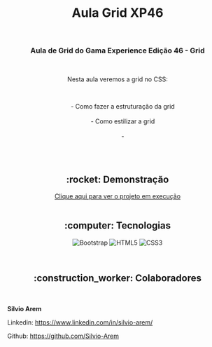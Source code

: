 <h1 align="center">Aula Grid XP46</h1>

<br>

<h3 align="center">Aula de Grid do Gama Experience Edição 46 - Grid</h3>

<br>

<p align="center">Nesta aula veremos a grid no CSS:</p><br>
<ul style= "text-align: center; list-style-type: none">
    <li>- Como fazer a estruturação da grid</li><br>
    <li>- Como estilizar a grid</li><br>
    <li>- </li><br>
</ul>

<br>

<h2 align="center">:rocket: Demonstração</h2>

<div align="center"> 
  <a href="">Clique aqui para ver o projeto em execução</a>
</div>
<br>

<h2 align="center">:computer: Tecnologias</h2>
<div align="center">

  ![Bootstrap](https://img.shields.io/badge/Bootstrap-563D7C?style=for-the-badge&logo=bootstrap&logoColor=white) 
  ![HTML5](https://img.shields.io/badge/HTML5-E34F26?style=for-the-badge&logo=html5&logoColor=white) 
  ![CSS3](https://img.shields.io/badge/CSS3-1572B6?style=for-the-badge&logo=css3&logoColor=white) 
  
</div>
<br>
<h2 align="center">:construction_worker: Colaboradores</h2>


<br>

**Silvio Arem**

Linkedin: https://www.linkedin.com/in/silvio-arem/

Github: https://github.com/Silvio-Arem
